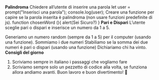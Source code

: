 **Palindroma**
Chiedere all’utente di inserire una parola
let user = prompt("Inserisci una parola");
console.log(user);
Creare una funzione per capire se la parola inserita è palindroma (non usare funzioni predefinite di js).
function chosenWord (){
    alert(Sei Sicuro?)
}
**Pari e Dispari**
L’utente sceglie pari o dispari e inserisce un numero da 1 a 5.

Generiamo un numero random (sempre da 1 a 5) per il computer (usando una funzione).
Sommiamo i due numeri
Stabiliamo se la somma dei due numeri è pari o dispari (usando una funzione)
Dichiariamo chi ha vinto.
**Consigli del giorno**
1. Scriviamo sempre in italiano i passaggi che vogliamo fare
2. Scriviamo sempre solo un pezzetto di codice alla volta, se funziona allora andiamo avanti.
Buon lavoro e buon divertimento! :slightly_smiling_face: